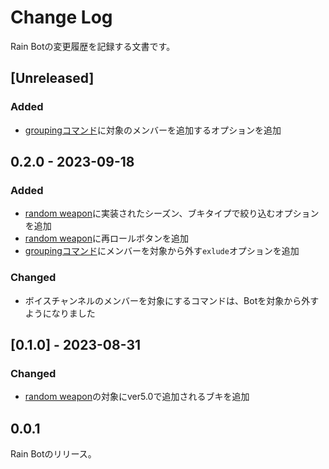 # Change Log

Rain Botの変更履歴を記録する文書です。

## [Unreleased]

### Added

- [groupingコマンド](./document/commands.md/#grouping)に対象のメンバーを追加するオプションを追加

## 0.2.0 - 2023-09-18

### Added

- [random weapon](./document/commands.md/#ランダム-ブキ--random-weapon)に実装されたシーズン、ブキタイプで絞り込むオプションを追加
- [random weapon](./document/commands.md/#ランダム-ブキ--random-weapon)に再ロールボタンを追加
- [groupingコマンド](./document/commands.md/#グルーピング--grouping)にメンバーを対象から外す`exlude`オプションを追加

### Changed

- ボイスチャンネルのメンバーを対象にするコマンドは、Botを対象から外すようになりました

## [0.1.0] - 2023-08-31

### Changed

- [random weapon](./document/commands.md/#random-weapon)の対象にver5.0で追加されるブキを追加

## 0.0.1

Rain Botのリリース。

